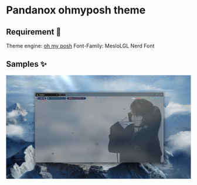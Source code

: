 # Pandanox ohmyposh theme

## Requirement 📃

Theme engine: [oh my posh](https://ohmyposh.dev/)
Font-Family: MesloLGL Nerd Font

## Samples ✨

![shell](./shell1.png)

